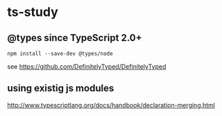 # ts-study

## @types since TypeScript 2.0+ 
```
npm install --save-dev @types/node
```
see https://github.com/DefinitelyTyped/DefinitelyTyped

## using existig js modules
http://www.typescriptlang.org/docs/handbook/declaration-merging.html
